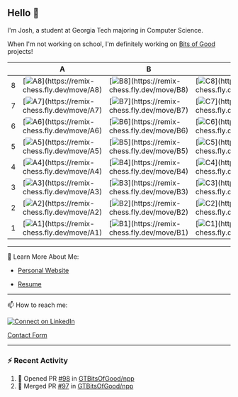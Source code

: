 ## Hello 👋

I'm Josh, a student at Georgia Tech majoring in Computer Science.

When I'm not working on school, I'm definitely working on [Bits of Good](https://bitsofgood.org) projects!

|   | A | B | C | D | E | F | G | H |
| - | - | - | - | - | - | - | - | - |
| 8 | [![A8](https://remix-chess.fly.dev/piece/A8?)](https://remix-chess.fly.dev/move/A8) | [![B8](https://remix-chess.fly.dev/piece/B8?)](https://remix-chess.fly.dev/move/B8) | [![C8](https://remix-chess.fly.dev/piece/C8?)](https://remix-chess.fly.dev/move/C8) | [![D8](https://remix-chess.fly.dev/piece/D8?)](https://remix-chess.fly.dev/move/D8) | [![E8](https://remix-chess.fly.dev/piece/E8?)](https://remix-chess.fly.dev/move/E8) | [![F8](https://remix-chess.fly.dev/piece/F8?)](https://remix-chess.fly.dev/move/F8) | [![G8](https://remix-chess.fly.dev/piece/G8?)](https://remix-chess.fly.dev/move/G8) | [![H8](https://remix-chess.fly.dev/piece/H8?)](https://remix-chess.fly.dev/move/H8) |
| 7 | [![A7](https://remix-chess.fly.dev/piece/A7?)](https://remix-chess.fly.dev/move/A7) | [![B7](https://remix-chess.fly.dev/piece/B7?)](https://remix-chess.fly.dev/move/B7) | [![C7](https://remix-chess.fly.dev/piece/C7?)](https://remix-chess.fly.dev/move/C7) | [![D7](https://remix-chess.fly.dev/piece/D7?)](https://remix-chess.fly.dev/move/D7) | [![E7](https://remix-chess.fly.dev/piece/E7?)](https://remix-chess.fly.dev/move/E7) | [![F7](https://remix-chess.fly.dev/piece/F7?)](https://remix-chess.fly.dev/move/F7) | [![G7](https://remix-chess.fly.dev/piece/G7?)](https://remix-chess.fly.dev/move/G7) | [![H7](https://remix-chess.fly.dev/piece/H7?)](https://remix-chess.fly.dev/move/H7) |
| 6 | [![A6](https://remix-chess.fly.dev/piece/A6?)](https://remix-chess.fly.dev/move/A6) | [![B6](https://remix-chess.fly.dev/piece/B6?)](https://remix-chess.fly.dev/move/B6) | [![C6](https://remix-chess.fly.dev/piece/C6?)](https://remix-chess.fly.dev/move/C6) | [![D6](https://remix-chess.fly.dev/piece/D6?)](https://remix-chess.fly.dev/move/D6) | [![E6](https://remix-chess.fly.dev/piece/E6?)](https://remix-chess.fly.dev/move/E6) | [![F6](https://remix-chess.fly.dev/piece/F6?)](https://remix-chess.fly.dev/move/F6) | [![G6](https://remix-chess.fly.dev/piece/G6?)](https://remix-chess.fly.dev/move/G6) | [![H6](https://remix-chess.fly.dev/piece/H6?)](https://remix-chess.fly.dev/move/H6) |
| 5 | [![A5](https://remix-chess.fly.dev/piece/A5?)](https://remix-chess.fly.dev/move/A5) | [![B5](https://remix-chess.fly.dev/piece/B5?)](https://remix-chess.fly.dev/move/B5) | [![C5](https://remix-chess.fly.dev/piece/C5?)](https://remix-chess.fly.dev/move/C5) | [![D5](https://remix-chess.fly.dev/piece/D5?)](https://remix-chess.fly.dev/move/D5) | [![E5](https://remix-chess.fly.dev/piece/E5?)](https://remix-chess.fly.dev/move/E5) | [![F5](https://remix-chess.fly.dev/piece/F5?)](https://remix-chess.fly.dev/move/F5) | [![G5](https://remix-chess.fly.dev/piece/G5?)](https://remix-chess.fly.dev/move/G5) | [![H5](https://remix-chess.fly.dev/piece/H5?)](https://remix-chess.fly.dev/move/H5) |
| 4 | [![A4](https://remix-chess.fly.dev/piece/A4?)](https://remix-chess.fly.dev/move/A4) | [![B4](https://remix-chess.fly.dev/piece/B4?)](https://remix-chess.fly.dev/move/B4) | [![C4](https://remix-chess.fly.dev/piece/C4?)](https://remix-chess.fly.dev/move/C4) | [![D4](https://remix-chess.fly.dev/piece/D4?)](https://remix-chess.fly.dev/move/D4) | [![E4](https://remix-chess.fly.dev/piece/E4?)](https://remix-chess.fly.dev/move/E4) | [![F4](https://remix-chess.fly.dev/piece/F4?)](https://remix-chess.fly.dev/move/F4) | [![G4](https://remix-chess.fly.dev/piece/G4?)](https://remix-chess.fly.dev/move/G4) | [![H4](https://remix-chess.fly.dev/piece/H4?)](https://remix-chess.fly.dev/move/H4) |
| 3 | [![A3](https://remix-chess.fly.dev/piece/A3?)](https://remix-chess.fly.dev/move/A3) | [![B3](https://remix-chess.fly.dev/piece/B3?)](https://remix-chess.fly.dev/move/B3) | [![C3](https://remix-chess.fly.dev/piece/C3?)](https://remix-chess.fly.dev/move/C3) | [![D3](https://remix-chess.fly.dev/piece/D3?)](https://remix-chess.fly.dev/move/D3) | [![E3](https://remix-chess.fly.dev/piece/E3?)](https://remix-chess.fly.dev/move/E3) | [![F3](https://remix-chess.fly.dev/piece/F3?)](https://remix-chess.fly.dev/move/F3) | [![G3](https://remix-chess.fly.dev/piece/G3?)](https://remix-chess.fly.dev/move/G3) | [![H3](https://remix-chess.fly.dev/piece/H3?)](https://remix-chess.fly.dev/move/H3) |
| 2 | [![A2](https://remix-chess.fly.dev/piece/A2?)](https://remix-chess.fly.dev/move/A2) | [![B2](https://remix-chess.fly.dev/piece/B2?)](https://remix-chess.fly.dev/move/B2) | [![C2](https://remix-chess.fly.dev/piece/C2?)](https://remix-chess.fly.dev/move/C2) | [![D2](https://remix-chess.fly.dev/piece/D2?)](https://remix-chess.fly.dev/move/D2) | [![E2](https://remix-chess.fly.dev/piece/E2?)](https://remix-chess.fly.dev/move/E2) | [![F2](https://remix-chess.fly.dev/piece/F2?)](https://remix-chess.fly.dev/move/F2) | [![G2](https://remix-chess.fly.dev/piece/G2?)](https://remix-chess.fly.dev/move/G2) | [![H2](https://remix-chess.fly.dev/piece/H2?)](https://remix-chess.fly.dev/move/H2) |
| 1 | [![A1](https://remix-chess.fly.dev/piece/A1?)](https://remix-chess.fly.dev/move/A1) | [![B1](https://remix-chess.fly.dev/piece/B1?)](https://remix-chess.fly.dev/move/B1) | [![C1](https://remix-chess.fly.dev/piece/C1?)](https://remix-chess.fly.dev/move/C1) | [![D1](https://remix-chess.fly.dev/piece/D1?)](https://remix-chess.fly.dev/move/D1) | [![E1](https://remix-chess.fly.dev/piece/E1?)](https://remix-chess.fly.dev/move/E1) | [![F1](https://remix-chess.fly.dev/piece/F1?)](https://remix-chess.fly.dev/move/F1) | [![G1](https://remix-chess.fly.dev/piece/G1?)](https://remix-chess.fly.dev/move/G1) | [![H1](https://remix-chess.fly.dev/piece/H1?)](https://remix-chess.fly.dev/move/H1) |


---

📖 Learn More About Me:

* [Personal Website](https://mcfarl.in)

* [Resume](https://www.dropbox.com/s/xak4fdv0h2ghhhy/JoshuaMcFarlin_Resume.pdf?dl=0)

---

📫 How to reach me:

[![Connect on LinkedIn](https://img.shields.io/badge/--linkedin?label=LinkedIn&logo=LinkedIn&style=social)](https://www.linkedin.com/in/joshmcfarlin)

[Contact Form](https://mcfarl.in/contact)

---

### :zap: Recent Activity

<!--START_SECTION:activity-->
1. 💪 Opened PR [#98](https://github.com/GTBitsOfGood/npp/pull/98) in [GTBitsOfGood/npp](https://github.com/GTBitsOfGood/npp)
2. 🎉 Merged PR [#97](https://github.com/GTBitsOfGood/npp/pull/97) in [GTBitsOfGood/npp](https://github.com/GTBitsOfGood/npp)
<!--END_SECTION:activity-->
